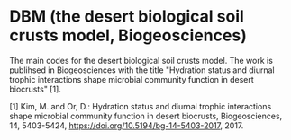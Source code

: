 # DBM (the desert biological soil crusts model, Biogeosciences)


The main codes for the desert biological soil crusts model. 
The work is publihsed in Biogeosciences with the title "Hydration status and diurnal trophic interactions shape microbial community function in desert biocrusts" [1]. 

[1] Kim, M. and Or, D.: Hydration status and diurnal trophic interactions shape microbial community function in desert biocrusts, Biogeosciences, 14, 5403-5424, https://doi.org/10.5194/bg-14-5403-2017, 2017.
